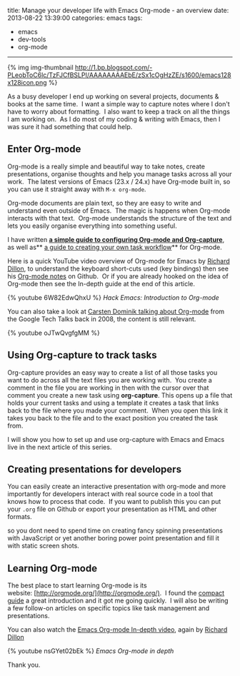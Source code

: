 title: Manage your developer life with Emacs Org-mode - an overview
date: 2013-08-22 13:39:00
categories: emacs
tags: 
- emacs
- dev-tools
- org-mode
---

{% img img-thumbnail http://1.bp.blogspot.com/-PLeobToC6lc/TzFJCfBSLPI/AAAAAAAAEbE/zSx1cOgHzZE/s1600/emacs128x128icon.png %} 

As a busy developer I end up working on several projects, documents & books at the same time. &nbsp;I want a simple way to capture notes where I don't have to worry about formatting. &nbsp;I also want to keep a track on all the things I am working on. &nbsp;As I do most of my coding &amp; writing with Emacs, then I was sure it had something that could help.

<!-- more -->

## Enter Org-mode
Org-mode is a really simple and beautiful way to take notes, create presentations, organise thoughts and help you manage tasks across all your work. &nbsp;The latest versions of Emacs (23.x / 24.x) have Org-mode built in, so you can use it straight away with `M-x org-mode`.

Org-mode documents are plain text, so they are easy to write and understand even outside of Emacs. &nbsp;The magic is happens when Org-mode interacts with that text. &nbsp;Org-mode understands the structure of the text and lets you easily organise everything into something useful.

I have written [**a simple guide to configuring Org-mode and Org-capture**](http://jr0cket.co.uk/2013/08/configure-emacs-org-mode-to-manage-your-tasks.html.html), as well as** [a guide to creating your own task workflow](http://jr0cket.co.uk/2013/08/defining-custom-workflow-with-Emacs-org-mode.html)** for Org-mode.

Here is a quick YouTube video overview of Org-mode for Emacs by [Richard Dillon](http://www.youtube.com/user/rpdillon?feature=watch), to understand the keyboard short-cuts used (key bindings) then see his [Org-mode notes](https://github.com/rpdillon/hack-emacs-notes) on Github. &nbsp;Or if you are already hooked on the idea of Org-mode then see the In-depth guide at the end of this article.

{% youtube 6W82EdwQhxU %} 
_Hack Emacs: Introduction to Org-mode_

You can also take a look at&nbsp;[Carsten Dominik&nbsp;talking about Org-mode](http://www.youtube.com/watch?v=oJTwQvgfgMM) from the Google Tech Talks back in 2008, the content is still relevant.

{% youtube oJTwQvgfgMM %}


## Using Org-capture to track tasks
Org-capture provides an easy way to create a list of all those tasks you want to do across all the text files you are working with. &nbsp;You create a comment in the file you are working in then with the cursor over that comment you create a new task using **org-capture**.  This opens up a file that holds your current tasks and using a template it creates a task that links back to the file where you made your comment. &nbsp;When you open this link it takes you back to the file and to the exact position you created the task from.

I will show you how to set up and use org-capture with Emacs and Emacs live in the next article of this series.

## Creating presentations for developers
You can easily create an interactive presentation with org-mode and more importantly for developers interact with real source code in a tool that knows how to process that code. &nbsp;If you want to publish this you can put your `.org` file on Github or export your presentation as HTML and other formats.

so you dont need to spend time on creating fancy spinning presentations with JavaScript or yet another boring power point presentation and fill it with static screen shots.

## Learning Org-mode
The best place to start learning Org-mode is its website:&nbsp;[http://orgmode.org/](http://orgmode.org/). &nbsp;I found the [compact guide](http://orgmode.org/guide/) a great introduction and it got me going quickly. &nbsp;I will also be writing a few follow-on articles on specific topics like task management and presentations.

You can also watch the [Emacs Org-mode In-depth video](http://www.youtube.com/watch?v=nsGYet02bEk), again by&nbsp;[Richard Dillon](http://www.youtube.com/user/rpdillon?feature=watch)

{% youtube nsGYet02bEk %}
_Emacs Org-mode in depth_

Thank you.
